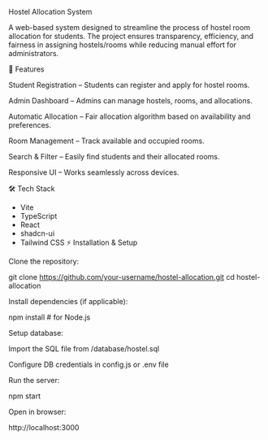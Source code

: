 Hostel Allocation System

A web-based system designed to streamline the process of hostel room allocation for students. The project ensures transparency, efficiency, and fairness in assigning hostels/rooms while reducing manual effort for administrators.

🚀 Features

Student Registration – Students can register and apply for hostel rooms.

Admin Dashboard – Admins can manage hostels, rooms, and allocations.

Automatic Allocation – Fair allocation algorithm based on availability and preferences.

Room Management – Track available and occupied rooms.

Search & Filter – Easily find students and their allocated rooms.

Responsive UI – Works seamlessly across devices.

🛠️ Tech Stack

- Vite
- TypeScript
- React
- shadcn-ui
- Tailwind CSS
⚡ Installation & Setup

Clone the repository:

git clone https://github.com/your-username/hostel-allocation.git
cd hostel-allocation


Install dependencies (if applicable):

npm install   # for Node.js


Setup database:

Import the SQL file from /database/hostel.sql

Configure DB credentials in config.js or .env file

Run the server:

npm start


Open in browser:

http://localhost:3000



